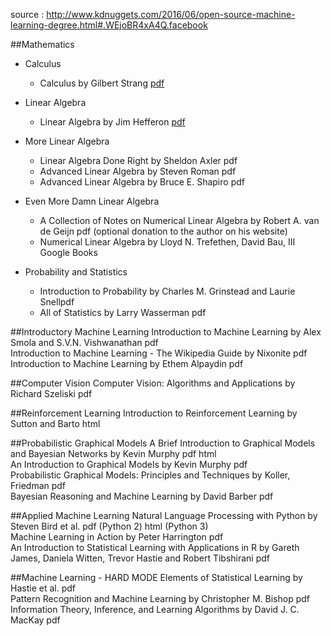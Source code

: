 source : http://www.kdnuggets.com/2016/06/open-source-machine-learning-degree.html#.WEjoBR4xA4Q.facebook

##Mathematics
- Calculus
  - Calculus by Gilbert Strang [pdf](https://ocw.mit.edu/ans7870/resources/Strang/Edited/Calculus/Calculus.pdf)

- Linear Algebra
  - Linear Algebra by Jim Hefferon [pdf](https://ocw.mit.edu/ans7870/resources/Strang/Edited/Calculus/Calculus.pdf)

- More Linear Algebra
  - Linear Algebra Done Right by Sheldon Axler pdf  
  - Advanced Linear Algebra by Steven Roman pdf  
  - Advanced Linear Algebra by Bruce E. Shapiro pdf  

- Even More Damn Linear Algebra
  - A Collection of Notes on Numerical Linear Algebra by Robert A. van de Geijn pdf (optional donation to the author on his website)  
  - Numerical Linear Algebra by Lloyd N. Trefethen, David Bau, III Google Books  

- Probability and Statistics
  - Introduction to Probability by Charles M. Grinstead and Laurie Snellpdf  
  - All of Statistics by Larry Wasserman pdf  

##Introductory Machine Learning
Introduction to Machine Learning by Alex Smola and S.V.N. Vishwanathan pdf  
Introduction to Machine Learning - The Wikipedia Guide by Nixonite pdf  
Introduction to Machine Learning by Ethem Alpaydin pdf  

##Computer Vision
Computer Vision: Algorithms and Applications by Richard Szeliski pdf  

##Reinforcement Learning
Introduction to Reinforcement Learning by Sutton and Barto html  

##Probabilistic Graphical Models
A Brief Introduction to Graphical Models and Bayesian Networks by Kevin Murphy pdf html  
An Introduction to Graphical Models by Kevin Murphy pdf  
Probabilistic Graphical Models: Principles and Techniques by Koller, Friedman pdf  
Bayesian Reasoning and Machine Learning by David Barber pdf  

##Applied Machine Learning
Natural Language Processing with Python by Steven Bird et al. pdf (Python 2) html (Python 3)  
Machine Learning in Action by Peter Harrington pdf  
An Introduction to Statistical Learning with Applications in R by Gareth James, Daniela Witten, Trevor Hastie and Robert Tibshirani pdf  

##Machine Learning - HARD MODE
Elements of Statistical Learning by Hastie et al. pdf  
Pattern Recognition and Machine Learning by Christopher M. Bishop pdf  
Information Theory, Inference, and Learning Algorithms by David J. C. MacKay pdf  
